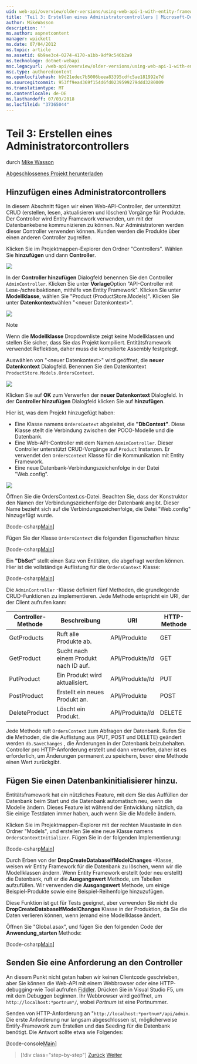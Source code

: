 ```yaml
---
uid: web-api/overview/older-versions/using-web-api-1-with-entity-framework-5/using-web-api-with-entity-framework-part-3
title: 'Teil 3: Erstellen eines Administratorcontrollers | Microsoft-Dokumentation'
author: MikeWasson
description: ''
ms.author: aspnetcontent
manager: wpickett
ms.date: 07/04/2012
ms.topic: article
ms.assetid: 6b9ae3c4-0274-4170-a1bb-9df9c546b2a9
ms.technology: dotnet-webapi
msc.legacyurl: /web-api/overview/older-versions/using-web-api-1-with-entity-framework-5/using-web-api-with-entity-framework-part-3
msc.type: authoredcontent
ms.openlocfilehash: b9d21edec7b5006beea83395cdfc5ae181992e7d
ms.sourcegitcommit: 953ff9ea4369f154d6fd0239599279ddd3280009
ms.translationtype: MT
ms.contentlocale: de-DE
ms.lasthandoff: 07/03/2018
ms.locfileid: "37365044"
---
```

<a name="part-3-creating-an-admin-controller"></a>Teil 3: Erstellen eines Administratorcontrollers
====================
durch [Mike Wasson](https://github.com/MikeWasson)

[Abgeschlossenes Projekt herunterladen](http://code.msdn.microsoft.com/ASP-NET-Web-API-with-afa30545)

## <a name="add-an-admin-controller"></a>Hinzufügen eines Administratorcontrollers

In diesem Abschnitt fügen wir einen Web-API-Controller, der unterstützt CRUD (erstellen, lesen, aktualisieren und löschen) Vorgänge für Produkte. Der Controller wird Entity Framework verwenden, um mit der Datenbankebene kommunizieren zu können. Nur Administratoren werden dieser Controller verwenden können. Kunden werden die Produkte über einen anderen Controller zugreifen.

Klicken Sie im Projektmappen-Explorer den Ordner "Controllers". Wählen Sie **hinzufügen** und dann **Controller**.

![](using-web-api-with-entity-framework-part-3/_static/image1.png)

In der **Controller hinzufügen** Dialogfeld benennen Sie den Controller `AdminController`. Klicken Sie unter **Vorlage**Option &quot;API-Controller mit Lese-/schreibaktionen, mithilfe von Entity Framework&quot;. Klicken Sie unter **Modellklasse**, wählen Sie "Product (ProductStore.Models)". Klicken Sie unter **Datenkontext**wählen "&lt;neuer Datenkontext&gt;".

![](using-web-api-with-entity-framework-part-3/_static/image2.png)

> [!NOTE]
> Wenn die **Modellklasse** Dropdownliste zeigt keine Modellklassen und stellen Sie sicher, dass Sie das Projekt kompiliert. Entitätsframework verwendet Reflektion, daher muss die kompilierte Assembly festgelegt.


Auswählen von "&lt;neuer Datenkontext&gt;" wird geöffnet, die **neuer Datenkontext** Dialogfeld. Benennen Sie den Datenkontext `ProductStore.Models.OrdersContext`.

![](using-web-api-with-entity-framework-part-3/_static/image3.png)

Klicken Sie auf **OK** zum Verwerfen der **neuer Datenkontext** Dialogfeld. In der **Controller hinzufügen** Dialogfeld klicken Sie auf **hinzufügen**.

Hier ist, was dem Projekt hinzugefügt haben:

- Eine Klasse namens `OrdersContext` abgeleitet, die **"DbContext"**. Diese Klasse stellt die Verbindung zwischen der POCO-Modelle und die Datenbank.
- Eine Web-API-Controller mit dem Namen `AdminController`. Dieser Controller unterstützt CRUD-Vorgänge auf `Product` Instanzen. Er verwendet den `OrdersContext` Klasse für die Kommunikation mit Entity Framework.
- Eine neue Datenbank-Verbindungszeichenfolge in der Datei "Web.config".

![](using-web-api-with-entity-framework-part-3/_static/image4.png)

Öffnen Sie die OrdersContext.cs-Datei. Beachten Sie, dass der Konstruktor den Namen der Verbindungszeichenfolge der Datenbank angibt. Dieser Name bezieht sich auf die Verbindungszeichenfolge, die Datei "Web.config" hinzugefügt wurde.

[!code-csharp[Main](using-web-api-with-entity-framework-part-3/samples/sample1.cs)]

Fügen Sie der Klasse `OrdersContext` die folgenden Eigenschaften hinzu:

[!code-csharp[Main](using-web-api-with-entity-framework-part-3/samples/sample2.cs)]

Ein **"DbSet"** stellt einen Satz von Entitäten, die abgefragt werden können. Hier ist die vollständige Auflistung für die `OrdersContext` Klasse:

[!code-csharp[Main](using-web-api-with-entity-framework-part-3/samples/sample3.cs)]

Die `AdminController` -Klasse definiert fünf Methoden, die grundlegende CRUD-Funktionen zu implementieren. Jede Methode entspricht ein URI, der der Client aufrufen kann:

| Controller-Methode | Beschreibung | URI | HTTP-Methode |
| --- | --- | --- | --- |
| GetProducts | Ruft alle Produkte ab. | API/Produkte | GET |
| GetProduct | Sucht nach einem Produkt nach ID auf. | API/Produkte/*Id* | GET |
| PutProduct | Ein Produkt wird aktualisiert. | API/Produkte/*Id* | PUT |
| PostProduct | Erstellt ein neues Produkt an. | API/Produkte | POST |
| DeleteProduct | Löscht ein Produkt. | API/Produkte/*Id* | DELETE |

Jede Methode ruft `OrdersContext` zum Abfragen der Datenbank. Rufen Sie die Methoden, die die Auflistung aus (PUT, POST und DELETE) geändert werden `db.SaveChanges` , die Änderungen in der Datenbank beizubehalten. Controller pro HTTP-Anforderung erstellt und dann verworfen, daher ist es erforderlich, um Änderungen permanent zu speichern, bevor eine Methode einen Wert zurückgibt.

## <a name="add-a-database-initializer"></a>Fügen Sie einen Datenbankinitialisierer hinzu.

Entitätsframework hat ein nützliches Feature, mit dem Sie das Auffüllen der Datenbank beim Start und die Datenbank automatisch neu, wenn die Modelle ändern. Dieses Feature ist während der Entwicklung nützlich, da Sie einige Testdaten immer haben, auch wenn Sie die Modelle ändern.

Klicken Sie im Projektmappen-Explorer mit der rechten Maustaste in den Ordner "Models", und erstellen Sie eine neue Klasse namens `OrdersContextInitializer`. Fügen Sie in der folgenden Implementierung:

[!code-csharp[Main](using-web-api-with-entity-framework-part-3/samples/sample4.cs)]

Durch Erben von der **DropCreateDatabaseIfModelChanges** -Klasse, weisen wir Entity Framework für die Datenbank zu löschen, wenn wir die Modellklassen ändern. Wenn Entity Framework erstellt (oder neu erstellt) die Datenbank, ruft er die **Ausgangswert** Methode, um Tabellen aufzufüllen. Wir verwenden die **Ausgangswert** Methode, um einige Beispiel-Produkte sowie eine Beispiel-Reihenfolge hinzuzufügen.

Diese Funktion ist gut für Tests geeignet, aber verwenden Sie nicht die **DropCreateDatabaseIfModelChanges** Klasse in der Produktion, da Sie die Daten verlieren können, wenn jemand eine Modellklasse ändert.

Öffnen Sie "Global.asax", und fügen Sie den folgenden Code der **Anwendung\_starten** Methode:

[!code-csharp[Main](using-web-api-with-entity-framework-part-3/samples/sample5.cs)]

## <a name="send-a-request-to-the-controller"></a>Senden Sie eine Anforderung an den Controller

An diesem Punkt nicht getan haben wir keinen Clientcode geschrieben, aber Sie können die Web-API mit einem Webbrowser oder eine HTTP-debugging-wie Tool aufrufen [Fiddler](http://www.fiddler2.com/fiddler2/). Drücken Sie in Visual Studio F5, um mit dem Debuggen beginnen. Ihr Webbrowser wird geöffnet, um `http://localhost:*portnum*/`, wobei *Portnum* ist eine Portnummer.

Senden von HTTP-Anforderung an "`http://localhost:*portnum*/api/admin`. Die erste Anforderung nur langsam abgeschlossen ist, möglicherweise Entify-Framework zum Erstellen und das Seeding für die Datenbank benötigt. Die Antwort sollte etwa wie Folgendes:

[!code-console[Main](using-web-api-with-entity-framework-part-3/samples/sample6.cmd)]

> [!div class="step-by-step"]
> [Zurück](using-web-api-with-entity-framework-part-2.md)
> [Weiter](using-web-api-with-entity-framework-part-4.md)
